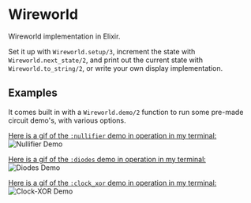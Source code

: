 # Wireworld

Wireworld implementation in Elixir.

Set it up with `Wireworld.setup/3`, increment the state with `Wireworld.next_state/2`, and print out the current state with `Wireworld.to_string/2`, or write your own display implementation.

## Examples

It comes built in with a `Wireworld.demo/2` function to run some pre-made circuit demo's, with various options.


[Here is a gif of the `:nullifier` demo in operation in my terminal:](https://overminddl1.com/screenshots/work/Wireworld-nullifier.gif)
![Nullifier Demo](https://overminddl1.com/screenshots/work/Wireworld-nullifier.gif)

[Here is a gif of the `:diodes` demo in operation in my terminal:](https://overminddl1.com/screenshots/work/Wireworld-diodes.gif)
![Diodes Demo](https://overminddl1.com/screenshots/work/Wireworld-diodes.gif)

[Here is a gif of the `:clock_xor` demo in operation in my terminal:](https://overminddl1.com/screenshots/work/Wireworld-clock_xor.gif)
![Clock-XOR Demo](https://overminddl1.com/screenshots/work/Wireworld-clock_xor.gif)
